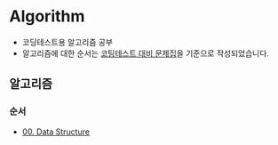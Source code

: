 # Algorithm

* 코딩테스트용 알고리즘 공부
* 알고리즘에 대한 순서는 [코팅테스트 대비 문제집](https://github.com/tony9402/baekjoon)을 기준으로 작성되었습니다.
  

## 알고리즘

### 순서

- [00. Data Structure](https://github.com/namjunemy/TIL/blob/master/Algorithm/analysis_of_algorithms.md)



